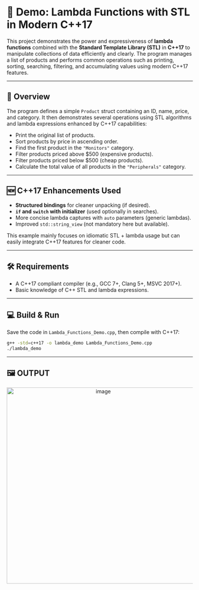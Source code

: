 # 🚀 Demo: Lambda Functions with STL in Modern C++17

This project demonstrates the power and expressiveness of **lambda functions** combined with the **Standard Template Library (STL)** in **C++17** to manipulate collections of data efficiently and clearly. The program manages a list of products and performs common operations such as printing, sorting, searching, filtering, and accumulating values using modern C++17 features.

---

## 📖 Overview

The program defines a simple `Product` struct containing an ID, name, price, and category. It then demonstrates several operations using STL algorithms and lambda expressions enhanced by C++17 capabilities:

- Print the original list of products.
- Sort products by price in ascending order.
- Find the first product in the `"Monitors"` category.
- Filter products priced above $500 (expensive products).
- Filter products priced below $500 (cheap products).
- Calculate the total value of all products in the `"Peripherals"` category.

---

## 🆕 C++17 Enhancements Used

- **Structured bindings** for cleaner unpacking (if desired).
- **`if` and `switch` with initializer** (used optionally in searches).
- More concise lambda captures with `auto` parameters (generic lambdas).
- Improved `std::string_view` (not mandatory here but available).

This example mainly focuses on idiomatic STL + lambda usage but can easily integrate C++17 features for cleaner code.

---

## 🛠️ Requirements

- A C++17 compliant compiler (e.g., GCC 7+, Clang 5+, MSVC 2017+).
- Basic knowledge of C++ STL and lambda expressions.

---

## 💻 Build & Run

Save the code in `Lambda_Functions_Demo.cpp`, then compile with C++17:

```bash
g++ -std=c++17 -o lambda_demo Lambda_Functions_Demo.cpp
./lambda_demo
```

---

## 🖼️ OUTPUT

<div align="center">
  <img width="507" height="530" alt="image" src="https://github.com/user-attachments/assets/e5496531-a58a-4b54-8fe7-7216d6cde286" />
</div>
